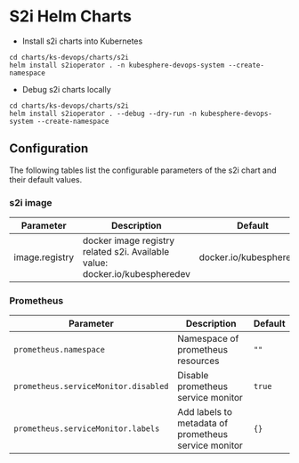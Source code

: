 # S2i Helm Charts

- Install s2i charts into Kubernetes

```shell
cd charts/ks-devops/charts/s2i
helm install s2ioperator . -n kubesphere-devops-system --create-namespace
```

- Debug s2i charts locally

```shell
cd charts/ks-devops/charts/s2i
helm install s2ioperator . --debug --dry-run -n kubesphere-devops-system --create-namespace
```

## Configuration

The following tables list the configurable parameters of the s2i chart and their default values.

### s2i image

| Parameter      | Description                                                                 | Default                 |
| ---            | ---                                                                         | ---                     |
| image.registry | docker image registry related s2i. Available value: docker.io/kubespheredev | docker.io/kubespheredev |

### Prometheus

| Parameter                            | Description                                          | Default |
| ---                                  | ---                                                  | ---     |
| `prometheus.namespace`               | Namespace of prometheus resources                    | `""`    |
| `prometheus.serviceMonitor.disabled` | Disable prometheus service monitor                   | `true`  |
| `prometheus.serviceMonitor.labels`   | Add labels to metadata of prometheus service monitor | `{}`    |
